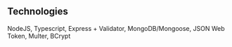 ## Technologies

NodeJS, Typescript, Express + Validator, MongoDB/Mongoose, JSON Web Token, Multer, BCrypt
